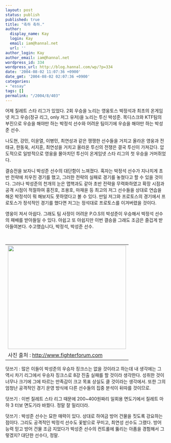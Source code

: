 ```yaml
---
layout: post
status: publish
published: true
title: "축하 축하."
author:
  display_name: Kay
  login: Kay
  email: iam@hannal.net
  url: ''
author_login: Kay
author_email: iam@hannal.net
wordpress_id: 334
wordpress_url: http://blog.hannal.com/wp/?p=334
date: '2004-08-02 11:07:36 +0900'
date_gmt: '2004-08-02 02:07:36 +0900'
categories:
- "essay"
tags: []
permalink: "/2004/8/403"
---
```

<p>어제 질레트 스타 리그가 있었다. 2회 우승을 노리는 영웅토스 박정석과 최초의 온게임넷 저그 우승(정규 리그, only 저그 유저)을 노리는 투신 박성준. 목디스크와 KTF팀의 부진으로 우승을 해야만 하는 박정석 선수와 어려운 팀이기에 우승을 해야만 하는 박성준 선수.</p>
<p>나도현, 강민, 이윤열, 이병민, 최연성과 같은 쟁쟁한 선수들을 거치고 올라온 영웅과 전태규, 한동욱, 서지훈, 최연성을 거치고 올라온 투신의 전쟁은 결국 투신이 가져갔다. 압도적으로 일방적으로 영웅을 몰아치던 투신이 온게임넷 스타 리그의 첫 우승을 거머쥐었다.</p>
<p>결승전을 보자니 박성준 선수의 대단함이 느껴졌다. 혹자는 박정석 선수가 지나치게 초반 전략에 치우친 경기를 했고, 그러한 전략의 실패로 경기를 놓쳤다고 할 수 있을 것이다. 그러나 박성준의 천개의 눈은 맵핵과도 같아 초반 전략을 무력화하였고 확장 시점과 공격 시점이 적절하여 홍진호, 조용호, 마재윤 등 최고의 저그 선수들을 상대로 연습을 해온 박정석이 뭐 해보지도 못하였다고 볼 수 있다. 만일 저그와 프로토스의 경기에서 프로토스가 정석적인 경기를 했다면 저그는 정석대로 프로토스를 이겨버렸을 것이다.</p>
<p>영웅이 져서 아쉽다. 그래도 팀 사정이 어려운 P.O.S의 박성준이 우승해서 박정석 선수의 패배를 받아들일 수 있다. 아쉽고 또 아쉽지만 이번 결승을 그래도 조금은 즐겁게 받아들여본다. 수고했습니다, 박정석, 박성준 선수.<br />
<center><br />
<table>
<tr>
<td><center><img src="http://blog.hannal.com/tt-attach/0802/040802104641270494/839642.jpg" width="370" height="324"></center></td>
</tr>
<tr>
<td class="centerphoto"> 사진 출처 :  <a href="http://www.fighterforum.com" target=_blank>http://www.fighterforum.com</a>  </td>
</tr>
</table>
<p></center></p>
<p>
덧쓰기 : 많은 이들이 박성준의 우승자 징크스는 없을 것이라고 하는데 내 생각에는 그 역시 차기 리그에서 우승자 징크스로 8강 진출 실패를 할 것이라 생각한다. 성취한 것이 너무나 크기에 그에 따르는 만족감이 크고 목표 상실도 클 것이라는 생각에서. 또한 그의 엄청난 공격적인 경기 운영 방식에 다른 선수들의 집중 분석이 뒤따를 것이므로.</p>
<p>덧쓰기 : 이번 질레트 스타 리그 때문에 200~400원짜리 일회용 면도기에서 질레트 마하 3 터보 면도기라 바꿨다. 정말 잘 밀리더라.</p>
<p>덧쓰기 : 박성준  선수는 묘한 매력이 있다. 상대로 하여금 방어 건물을 짓도록 강요하는 점이다. 그리도 공격적인 박정석 선수도 꽃밭으로 꾸미고, 최연성 선수도 그랬다. 방어 능력 믿고 방어 건물 조금 지었다가 박성준 선수의 컨트롤에 뚫리는 아픔을 경험해서 그렇겠지? 대단한 선수다, 정말.</p>
